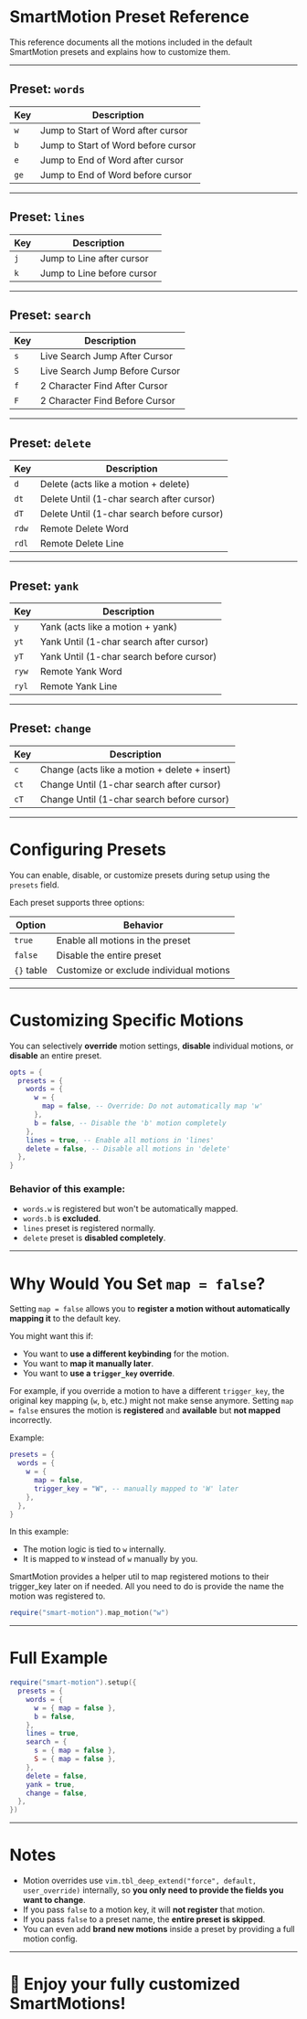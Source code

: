 # SmartMotion Preset Reference

This reference documents all the motions included in the default SmartMotion presets and explains how to customize them.

---

## Preset: `words`

| Key  | Description                         |
| ---- | ----------------------------------- |
| `w`  | Jump to Start of Word after cursor  |
| `b`  | Jump to Start of Word before cursor |
| `e`  | Jump to End of Word after cursor    |
| `ge` | Jump to End of Word before cursor   |

---

## Preset: `lines`

| Key | Description                |
| --- | -------------------------- |
| `j` | Jump to Line after cursor  |
| `k` | Jump to Line before cursor |

---

## Preset: `search`

| Key | Description                    |
| --- | ------------------------------ |
| `s` | Live Search Jump After Cursor  |
| `S` | Live Search Jump Before Cursor |
| `f` | 2 Character Find After Cursor  |
| `F` | 2 Character Find Before Cursor |

---

## Preset: `delete`

| Key   | Description                                |
| ----- | ------------------------------------------ |
| `d`   | Delete (acts like a motion + delete)       |
| `dt`  | Delete Until (1-char search after cursor)  |
| `dT`  | Delete Until (1-char search before cursor) |
| `rdw` | Remote Delete Word                         |
| `rdl` | Remote Delete Line                         |

---

## Preset: `yank`

| Key   | Description                              |
| ----- | ---------------------------------------- |
| `y`   | Yank (acts like a motion + yank)         |
| `yt`  | Yank Until (1-char search after cursor)  |
| `yT`  | Yank Until (1-char search before cursor) |
| `ryw` | Remote Yank Word                         |
| `ryl` | Remote Yank Line                         |

---

## Preset: `change`

| Key  | Description                                   |
| ---- | --------------------------------------------- |
| `c`  | Change (acts like a motion + delete + insert) |
| `ct` | Change Until (1-char search after cursor)     |
| `cT` | Change Until (1-char search before cursor)    |

---

# Configuring Presets

You can enable, disable, or customize presets during setup using the `presets` field.

Each preset supports three options:

| Option     | Behavior                                |
| ---------- | --------------------------------------- |
| `true`     | Enable all motions in the preset        |
| `false`    | Disable the entire preset               |
| `{}` table | Customize or exclude individual motions |

---

# Customizing Specific Motions

You can selectively **override** motion settings, **disable** individual motions, or **disable** an entire preset.

```lua
opts = {
  presets = {
    words = {
      w = {
        map = false, -- Override: Do not automatically map 'w'
      },
      b = false, -- Disable the 'b' motion completely
    },
    lines = true, -- Enable all motions in 'lines'
    delete = false, -- Disable all motions in 'delete'
  },
}
```

### Behavior of this example:

- `words.w` is registered but won't be automatically mapped.
- `words.b` is **excluded**.
- `lines` preset is registered normally.
- `delete` preset is **disabled completely**.

---

# Why Would You Set `map = false`?

Setting `map = false` allows you to **register a motion without automatically mapping it** to the default key.

You might want this if:

- You want to **use a different keybinding** for the motion.
- You want to **map it manually later**.
- You want to **use a `trigger_key` override**.

For example, if you override a motion to have a different `trigger_key`, the original key mapping (`w`, `b`, etc.) might not make sense anymore. Setting `map = false` ensures the motion is **registered** and **available** but **not mapped** incorrectly.

Example:

```lua
presets = {
  words = {
    w = {
      map = false,
      trigger_key = "W", -- manually mapped to 'W' later
    },
  },
}
```

In this example:

- The motion logic is tied to `w` internally.
- It is mapped to `W` instead of `w` manually by you.

SmartMotion provides a helper util to map registered motions to their trigger_key later on if needed. All you need to do is provide the name the motion was registered to.

```lua
require("smart-motion").map_motion("w")
```

---

# Full Example

```lua
require("smart-motion").setup({
  presets = {
    words = {
      w = { map = false },
      b = false,
    },
    lines = true,
    search = {
      s = { map = false },
      S = { map = false },
    },
    delete = false,
    yank = true,
    change = false,
  },
})
```

---

# Notes

- Motion overrides use `vim.tbl_deep_extend("force", default, user_override)` internally, so **you only need to provide the fields you want to change**.
- If you pass `false` to a motion key, it will **not register** that motion.
- If you pass `false` to a preset name, the **entire preset is skipped**.
- You can even add **brand new motions** inside a preset by providing a full motion config.

---

# 🌟 Enjoy your fully customized SmartMotions!

